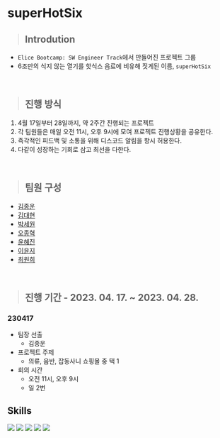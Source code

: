 # **superHotSix**

> ## **Introdution**

- `Elice Bootcamp: SW Engineer Track`에서 만들어진 프로젝트 그룹
- 6조만의 식지 않는 열기를 핫식스 음료에 비유해 짓게된 이름, `superHotSix`

<br>

> ## **진행 방식**

1. 4월 17일부터 28일까지, 약 2주간 진행되는 프로젝트
2. 각 팀원들은 매일 오전 11시, 오후 9시에 모여 프로젝트 진행상황을 공유한다.
3. 즉각적인 피드백 및 소통을 위해 디스코드 알림을 항시 허용한다.
4. 다같이 성장하는 기회로 삼고 최선을 다한다.

<br>

> ## **팀원 구성**

- [김종운](https://velog.io/@dev_cdd)
- [김대현](#)
- [박세원](#)
- [오종혁](#)
- [윤혜진](#)
- [이윤지](#)
- [최원희](#)

<br>

> ## **진행 기간 - 2023. 04. 17. ~ 2023. 04. 28.**

### **230417**

- 팀장 선출
  - 김종운
- 프로젝트 주제
  - 의류, 음반, 잡동사니 쇼핑몰 중 택 1
- 회의 시간
  - 오전 11시, 오후 9시
  - 일 2번

## **Skills**

<img src="https://img.shields.io/badge/HTML-E34F26?style=flat-square&labelColor=EEEEEE&logo=HTML5"/> <img src="https://img.shields.io/badge/CSS-1572B6?style=flat-square&labelColor=EEEEEE&logo=CSS3&logoColor=1572B6"/> <img src="https://img.shields.io/badge/JavaScript-F7DF1E?style=flat-square&labelColor=EEEEEE&logo=JavaScript&logoColor=F7DF1E"/> <img src="https://img.shields.io/badge/TypeScript-3178C6?style=flat-square&labelColor=EEEEEE&logo=TypeScript&logoColor=3178C6"/> <img src="https://img.shields.io/badge/Node.js-339933?style=flat-square&labelColor=EEEEEE&logo=node.js&logoColor=339933"/>
